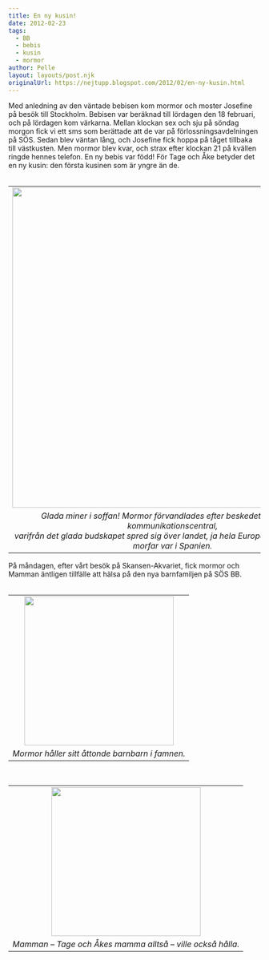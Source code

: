```yaml
---
title: En ny kusin!
date: 2012-02-23
tags: 
  - BB
  - bebis
  - kusin
  - mormor	
author: Pelle
layout: layouts/post.njk
originalUrl: https://nejtupp.blogspot.com/2012/02/en-ny-kusin.html
---
```


<div class="separator" style="clear: both; text-align: left;">Med anledning av den väntade bebisen kom mormor och moster Josefine på besök till Stockholm. Bebisen var beräknad till lördagen den 18 februari, och på lördagen kom värkarna. Mellan klockan sex och sju på söndag morgon fick vi ett sms som berättade att de var på förlossningsavdelningen på SÖS. Sedan blev väntan lång, och Josefine fick hoppa på tåget tillbaka till västkusten. Men mormor blev kvar, och strax efter klockan 21 på kvällen ringde hennes telefon. En ny bebis var född! För Tage och Åke betyder det en ny kusin: den första kusinen som är yngre än de.</div><div class="separator" style="clear: both; text-align: center;"><br></div><table align="center" cellpadding="0" cellspacing="0" class="tr-caption-container" style="margin-left: auto; margin-right: auto; text-align: center;"><tbody><tr><td style="text-align: center;"><img src="../../../../img/Besked+om+ny+kusin-_MG_0935.jpg" width="640"></td></tr><tr><td class="tr-caption" style="text-align: center;"><i>Glada miner i soffan! Mormor förvandlades efter beskedet till en riktig kommunikationscentral, <br>varifrån det glada budskapet spred sig över landet, ja hela Europa faktiskt eftersom morfar var i Spanien.</i></td></tr></tbody></table><div class="separator" style="clear: both; text-align: left;">På måndagen, efter vårt besök på Skansen-Akvariet, fick mormor och Mamman äntligen tillfälle att hälsa på den nya barnfamiljen på SÖS BB.</div><div class="separator" style="clear: both; text-align: center;"><br></div><table align="center" cellpadding="0" cellspacing="0" class="tr-caption-container" style="margin-left: auto; margin-right: auto; text-align: center;"><tbody><tr><td style="text-align: center;"><img src="../../../../img/IMG_0473.JPG" width="298"></td></tr><tr><td class="tr-caption" style="text-align: center;"><i>Mormor håller sitt åttonde barnbarn i famnen.</i></td></tr></tbody></table><div class="separator" style="clear: both; text-align: center;"><br></div><table align="center" cellpadding="0" cellspacing="0" class="tr-caption-container" style="margin-left: auto; margin-right: auto; text-align: center;"><tbody><tr><td style="text-align: center;"><img src="../../../../img/IMG_0477.JPG" width="298"></td></tr><tr><td class="tr-caption" style="text-align: center;"><i>Mamman – Tage och Åkes mamma alltså – ville också hålla.</i></td></tr></tbody></table>
<!-- no comments on this post -->